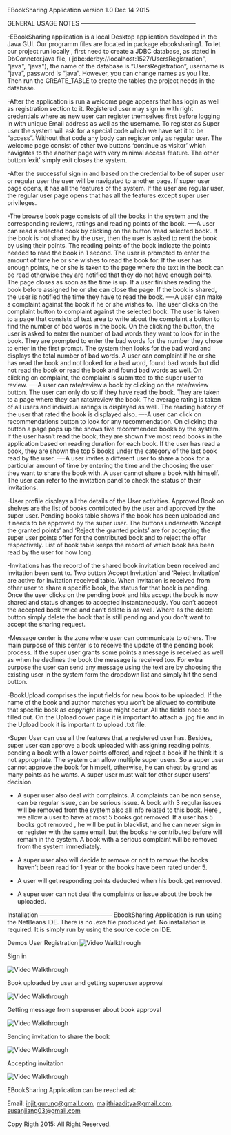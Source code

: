 EBookSharing Application version 1.0 Dec 14 2015


GENERAL USAGE NOTES
———————————————————


-EBookSharing application is a local Desktop application developed in the Java GUI. Our programm files are located in package ebooksharing1. To let our project run locally , first need to create a JDBC database, as stated in DbConnetor.java file, ( jdbc:derby://localhost:1527/UsersRegistration", "java", "java"), the name of the database is “UsersRegistration”, username is “java”, password is “java”. However, you can change names as you like.  Then  run the CREATE_TABLE to create the tables the project needs in the database.


-After the application is run a welcome page appears that has login as well as registration section to it. Registered user may sign in with right credentials where as new user can register themselves first before logging in with unique Email address as well as the username. To register as Super user the system will ask for a special code which we have set it to be “access”. Without that code any body can register only as regular user. The welcome page consist of other two buttons ‘continue as visitor’ which navigates to the another page with very minimal access feature. The other button ‘exit’ simply exit closes the system. 


-After the successful sign in and based on the credential to be of super user or regular user the user will be navigated to another page. If super user page opens, it has all the features of the system. If the user are regular user, the regular user page opens that has all the features except super user privileges. 


-The browse book page consists of all the books in the system and the corresponding reviews, ratings and reading points of the book.
—-A user can read a selected book by clicking on the button ‘read selected book’. If the book is not shared by the user, then the user is asked to rent the book by using their points. The reading points of the book indicate the points needed to read the book in 1 second. The user is prompted to enter the amount of time he or she wishes to read the book for. If the user has enough points, he or she is taken to the page where the text in the book can be read otherwise they are notified that they do not have enough points. The page closes as soon as the time is up. If a user finishes reading the book before assigned he or she can close the page. If the book is shared, the user is notified the time they have to read the book. 
—-A user can make a complaint against the book if he or she wishes to. The user clicks on the complaint button to complaint against the selected book. The user is taken to a page that consists of text area to write about the complaint a button to find the number of bad words in the book. On the clicking the button, the user is asked to enter the number of bad words they want to look for in the book. They are prompted to enter the bad words for the number they chose to enter in the first prompt. The system then looks for the bad word and displays the total number of bad words. A user can complaint if he or she has read the book and not looked for a bad word, found bad words but did not read the book or read the book and found bad words as well. On clicking on complaint, the complaint is submitted to the super user to review.
—-A user can rate/review a book by clicking on the rate/review button. The user can only do so if they have read the book. They are taken to a page where they can rate/review the book. The average rating is taken of all users and individual ratings is displayed as well. The reading history of the user that rated the book is displayed also.
—-A user can click on recommendations button to look for any recommendation. On clicking the button a page pops up the shows five recommended books by the system. If the user hasn’t read the book, they are shown five most read books in the application based on reading duration for each book. If the user has read a book, they are shown the top 5 books under the category of the last book read by the user.
—-A user invites a different user to share a book for a particular amount of time by entering the time and the choosing the user they want to share the book with. A user cannot share a book with himself. The user can refer to the invitation panel to check the status of their invitations.


-User profile displays all the details of the User activities. Approved Book on shelves are the list of books contributed by the user and approved by the super user. Pending books table shows if the book has been uploaded and it needs to be approved by the super user. The buttons underneath ‘Accept the granted points’ and ‘Reject the granted points’ are for accepting the super user points offer for the contributed book and to reject the offer respectively. List of book table keeps the record of which book has been read by the user for how long.


-Invitations has the record of the shared book invitation been received and invitation been sent to. Two button ‘Accept Invitation’ and ‘Reject Invitation’ are active for Invitation received table. When Invitation is received from other user to share a specific book, the status for that book is pending. Once the user clicks on the pending book and hits accept the book is now shared and status changes to accepted instantaneously. You can’t accept the accepted book twice and can’t delete is as well. Where as the delete button simply delete the book that is still pending and you don’t want to accept the sharing request. 


-Message center is the zone where user can communicate to others. The main purpose of this center is to receive the update of the pending book process. If the super user grants some points a message is received as well as when he declines the book the message is received too. For extra purpose the user can send any message using the text are by choosing the existing user in the system form the dropdown list and simply hit the send button.


-BookUpload comprises the input fields for new book to be uploaded. If the name of the book and author matches you won’t be allowed to contribute that specific book as copyright issue might occur. All the fields need to filled out. On the Upload cover page it is important to attach a .jpg file and in the Upload book it is important to upload .txt file.




 


-Super User can use all the features that a registered user has. Besides, super user can approve a book uploaded with assigning reading points, pending a book with a lower points offered, and reject a book if he think it is not appropriate. The system can allow multiple super users. So a super user cannot approve the book for himself, otherwise, he can cheat by grand as many points as he wants. A super user must wait for other super users’ decision.


- A super user also deal with complaints. A complaints can be non sense, can be regular issue, can be serious issue. A book with 3 regular issues will be removed from the system also all info related to this book. Here , we allow a user to have at most 5 books got removed. If a user has 5 books got removed , he will be put in blacklist, and he can never sign in or register with the same email, but the books he contributed before will remain in the system.
A book with a serious complaint will be removed from the system immediately.


- A super user also will decide to remove or not to remove the books haven’t been read for 1 year or the books have been rated under 5.


- A user will get responding points deducted when his book get removed. 


- A super user can  not deal the complaints or issue about the book he uploaded.


Installation
————————————
EbookSharing Application is run using the NetBeans IDE. There is no .exe file produced yet. No installation is required. It is simply run by using the source code on IDE.

Demos
User Registration
<img src='http://i.imgur.com/4fmMqhm.gif' title='Video Walkthrough' width='' alt='Video Walkthrough' />

Sign in 

<img src='http://i.imgur.com/IZqjsto.gif' title='Video Walkthrough' width='' alt='Video Walkthrough' />

Book uploaded by user and getting superuser approval

<img src='http://i.imgur.com/NMilIdY.gif' title='Video Walkthrough' width='' alt='Video Walkthrough' />

Getting message from superuser about book approval

<img src='http://i.imgur.com/FCeMkWq.gif' title='Video Walkthrough' width='' alt='Video Walkthrough' />

Sending invitation to share the book

<img src='http://i.imgur.com/s8uvuXS.gif' title='Video Walkthrough' width='' alt='Video Walkthrough' />


Accepting invitation 

<img src='http://i.imgur.com/toOzkPd.gif' title='Video Walkthrough' width='' alt='Video Walkthrough' />


EBookSharing Application can be reached at:


Email: injit.gurung@gmail.com, majithiaaditya@gmail.com, susanjiang03@gmail.com




Copy Rigth 2015: All Right Reserved.
